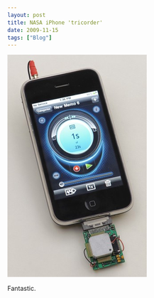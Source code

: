 ```yaml
---
layout: post
title: NASA iPhone 'tricorder'
date: 2009-11-15
tags: ["Blog"]
---
```


![nasa-iphone-sensor-20091113-314](nasa-iphone-sensor-20091113-314.jpg "nasa-iphone-sensor-20091113-314")

Fantastic.